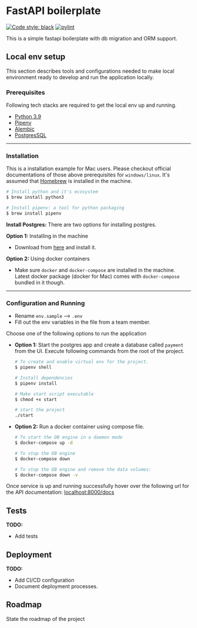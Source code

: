 # FastAPI boilerplate

[![Code style: black](https://img.shields.io/badge/code%20style-black-000000.svg)](https://github.com/psf/black)
[![pylint](https://img.shields.io/badge/Pylint-enabled-brightgreen)](https://pylint.org/)

This is a simple fastapi boilerplate with db migration and ORM support.

## Local env setup

This section describes tools and configurations needed to make local environment ready to develop and run the application locally.

### Prerequisites

Following tech stacks are required to get the local env up and running.

- [Python 3.9](https://www.python.org/downloads/)
- [Pipenv](https://pipenv.kennethreitz.org/en/latest/)
- [Alembic](https://alembic.sqlalchemy.org/en/latest/front.html#installation)
- [PostgresSQL](https://www.postgresql.org/)

---

### Installation

This is a installation example for Mac users. Please checkout official documentations of those above prerequisites for `windows/linux`. It's assumed that [Homebrew](https://brew.sh) is installed in the machine.

```sh
# Install python and it's ecosystem
$ brew install python3

# Install pipenv: a tool for python packaging
$ brew install pipenv
```

**Install Postgres:** There are two options for installing postgres.

**Option 1:** Installing in the machine

- Download from [here](https://www.postgresql.org/download/) and install it.

**Option 2:** Using docker containers

- Make sure `docker` and `docker-compose` are installed in the machine. Latest docker package (docker for Mac) comes with `docker-compose` bundled in it though.

---

### Configuration and Running

- Rename `env.sample` --> `.env`
- Fill out the env variables in the file from a team member.

Choose one of the following options to run the application

- **Option 1:** Start the postgres app and create a database called `payment` from the UI. Execute following commands from the root of the project.

  ```sh
  # To create and enable virtual env for the project.
  $ pipenv shell

  # Install dependencies
  $ pipenv install

  # Make start script executable
  $ chmod +x start

  # start the project
  ./start
  ```

- **Option 2:** Run a docker container using compose file.

  ```sh
  # To start the DB engine in a daemon mode
  $ docker-compose up -d

  # To stop the DB engine
  $ docker-compose down

  # To stop the DB engine and remove the data volumes:
  $ docker-compose down -v
  ```

Once service is up and running successfully hover over the following url for the API documentation:
[localhost:8000/docs](http://127.0.0.1:8000/docs)

## Tests

**TODO:**

- Add tests

## Deployment

**TODO:**

- Add CI/CD configuration
- Document deployment processes.

## Roadmap

State the roadmap of the project
